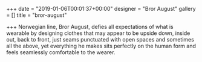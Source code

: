 +++
date = "2019-01-06T00:01:37+00:00"
designer = "Bror August"
gallery = []
title = "bror-august"

+++
Norwegian line, Bror August, defies all expectations of what is wearable by designing clothes that may appear to be upside down, inside out, back to front, just seams punctuated with open spaces and sometimes all the above, yet everything he makes sits perfectly on the human form and feels seamlessly comfortable to the wearer.
